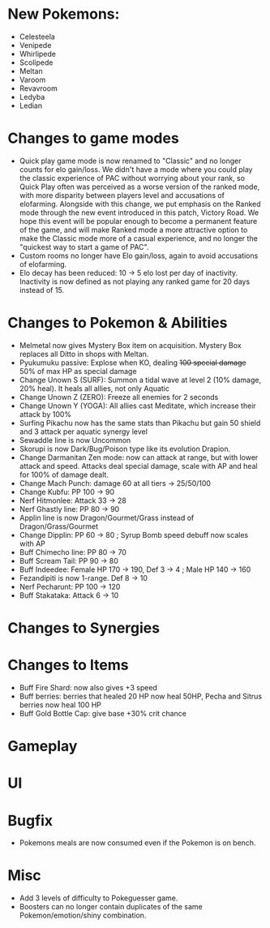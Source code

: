 # New Pokemons:

- Celesteela
- Venipede
- Whirlipede
- Scolipede
- Meltan
- Varoom
- Revavroom
- Ledyba
- Ledian

# Changes to game modes

- Quick play game mode is now renamed to "Classic" and no longer counts for elo gain/loss. We didn't have a mode where you could play the classic experience of PAC without worrying about your rank, so Quick Play often was perceived as a worse version of the ranked mode, with more disparity between players level and accusations of elofarming. Alongside with this change, we put emphasis on the Ranked mode through the new event introduced in this patch, Victory Road. We hope this event will be popular enough to become a permanent feature of the game, and will make Ranked mode a more attractive option to make the Classic mode more of a casual experience, and no longer the "quickest way to start a game of PAC".
- Custom rooms no longer have Elo gain/loss, again to avoid accusations of elofarming.
- Elo decay has been reduced: 10 → 5 elo lost per day of inactivity. Inactivity is now defined as not playing any ranked game for 20 days instead of 15.

# Changes to Pokemon & Abilities

- Melmetal now gives Mystery Box item on acquisition. Mystery Box replaces all Ditto in shops with Meltan.
- Pyukumuku passive: Explose when KO, dealing ~~100 special damage~~ 50% of max HP as special damage
- Change Unown S (SURF): Summon a tidal wave at level 2 (10% damage, 20% heal). It heals all allies, not only Aquatic
- Change Unown Z (ZERO): Freeze all enemies for 2 seconds
- Change Unown Y (YOGA): All allies cast Meditate, which increase their attack by 100%
- Surfing Pikachu now has the same stats than Pikachu but gain 50 shield and 3 attack per aquatic synergy level
- Sewaddle line is now Uncommon
- Skorupi is now Dark/Bug/Poison type like its evolution Drapion.
- Change Darmanitan Zen mode: now can attack at range, but with lower attack and speed. Attacks deal special damage, scale with AP and heal for 100% of damage dealt.
- Change Mach Punch: damage 60 at all tiers → 25/50/100
- Change Kubfu: PP 100 → 90
- Nerf Hitmonlee: Attack 33 → 28
- Nerf Ghastly line: PP 80 → 90
- Applin line is now Dragon/Gourmet/Grass instead of Dragon/Grass/Gourmet
- Change Dipplin: PP 60 → 80 ; Syrup Bomb speed debuff now scales with AP
- Buff Chimecho line: PP 80 → 70
- Buff Scream Tail: PP 90 → 80
- Buff Indeedee: Female HP 170 → 190, Def 3 → 4 ; Male HP 140 → 160
- Fezandipiti is now 1-range. Def 8 → 10
- Nerf Pecharunt: PP 100 → 120
- Buff Stakataka: Attack 6 → 10

# Changes to Synergies

# Changes to Items

- Buff Fire Shard: now also gives +3 speed
- Buff berries: berries that healed 20 HP now heal 50HP, Pecha and Sitrus berries now heal 100 HP
- Buff Gold Bottle Cap: give base +30% crit chance

# Gameplay

# UI

# Bugfix

- Pokemons meals are now consumed even if the Pokemon is on bench.

# Misc

- Add 3 levels of difficulty to Pokeguesser game.
- Boosters can no longer contain duplicates of the same Pokemon/emotion/shiny combination.